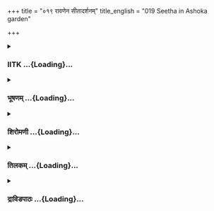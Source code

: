 +++
title = "०१९ रावणेन सीतादर्शनम्"
title_english = "019 Seetha in Ashoka garden"

+++
<div caption="श्रीराम-हरिसीताराममूर्ति-घनपाठिभ्यां वचनम्" class="audioEmbed" src="https://archive.org/download/Ramayana-recitation-Sriram-harisItArAmamUrti-Ghanapaati-v2/Kanda_5/Kanda_5_SK-019-Seetha_in_Ashoka_garden.mp3"></div>

<div class="js_include collapsed" newlevelforh1="3" title="IITK" unfilled url="/purANam/rAmAyaNam/audIchya-pAThaH/iitk/5_sundarakANDam/04-sItA-pIDanam/019_rAvaNena_sItAdarshanam.md">
<details><summary><h3>IITK ...{Loading}...</h3></summary>

Description of Sita who was overcome with grief.



#### श्लोकः
##### मूलम्
तस्मिन्नेव ततः काले राजपुत्री त्वनिन्दिता।  
रूपयौवनसम्पन्नं भूषणोत्तमभूषितम्॥5.19.1॥  
ततो दृष्ट्वैव वैदेही रावणं राक्षसाधिपम्।  
प्रावेपत वरारोहा प्रवाते कदली यथा॥5.19.2॥

##### शब्दार्थः
ततः then, तस्मिन् काले एव at that time, राजपुत्री princess, अनिन्दिता blameless, वरारोहा of beautiful waist, वैदेही Vaidehi, रूपयौवनसम्पन्नम् endowed with beauty and youth, भूषणोत्तमभूषितम् adorned with best of ornaments, राक्षसाधिपम् lord of demons, रावणम् Ravana, दृष्ट्वैव  just by seeing him, प्रवाते  strong wind, कदली यथा like the banana plant, प्रावेपत was shaken.

##### आङ्ग्लानुवादः
On just seeing Ravana, the lord of demons from a distance, adorned with the best of ornaments the charming, young, blameles princess Vaidehi of beautiful waist trembled like a banana plant shaken by a strong wind.



#### श्लोकः
##### मूलम्
आच्छाद्योदरमूरुभ्यां बाहुभ्यां च पयोधरौ।  
उपविष्टा विशालाक्षी रुदन्ती वरवर्णिनी॥5.19.3॥

##### शब्दार्थः
विशालाक्षी largeeyed one, वरवर्णिनी a woman of fair complexion, ऊरुभ्याम् with thighs, उदरम् her belly, बाहुभ्याम् with both arms, पयोधरौ her breasts, आच्छाद्य after covering, रुदन्ती while crying, उपविष्टा was seated.

##### आङ्ग्लानुवादः
Largeeyed, faircomplexioned Sita seated there with her belly, thighs and breasts covered with arms cried.



#### श्लोकः
##### मूलम्
दशग्रीवस्तु वैदेहीं रक्षितां राक्षसीगणैः।  
ददर्श सीतां दुःखार्तां नावं सन्नामिवार्णवे॥5.19.4॥

##### शब्दार्थः
दशग्रीवस्तु even the tennecked Ravana on his part, राक्षसीगणैः by groups of shedemons, रक्षिताम् protected by, वैदेहीम् Vaidehi, दुःखार्ताम् tormented with grief, अर्णवे in the ocean, सन्नाम् drowned, नावमिव boat like, सीताम् Sita, ददर्श saw.

##### आङ्ग्लानुवादः
The tennecked Ravana, too, on his part saw Sita, tormented with grief, guarded by the shedemons like a boat sunk in the sea.



#### श्लोकः
##### मूलम्
असंवृतायामासीनां धरण्यां संशितव्रताम्।  
छिन्नां प्रपतितां भूमौ शाखामिव वनस्पतेः॥5.19.5॥

##### शब्दार्थः
असंवृताम् on a bare, धरण्याम् on the ground, आसीनाम् seated, संशितव्रताम् one who is woeful, छिन्नाम् broken, भूमौ on the ground, प्रपतिताम्  fallen, वनस्पतेः of a tree, शाखामिव like a branch.

##### आङ्ग्लानुवादः
She looked woeful seated on the bare earth like the broken branch of a tree cut and fallen down on the ground.



#### श्लोकः
##### मूलम्
मलमण्डनचित्राङ्गीं मण्डनार्हाममण्डिताम्।  
मृणाली पङ्कदिग्धेव विभाति न विभाति च॥5.19.6॥

##### शब्दार्थः
मलमण्डनचित्राङ्गीम् covered with colourful dust, मण्डनार्हाम् deserved adornment, अमण्डिताम् without any ornament, पङ्कदिग्धा dipped in mud, मृणालीव a lotus stem, विभाति  shining न विभाति च and not shining.

##### आङ्ग्लानुवादः
Her body looked colourful with dust. Although she deserved adornment, she had none. She was like a lotus stem in mud looking bright yet dull (with mud).



#### श्लोकः
##### मूलम्
समीपं राजसिंहस्य रामस्य विदितात्मनः।  
सङ्कल्पहयसंयुक्सैर्यान्तीमिव मनोरथैः॥5.19.7॥

##### शब्दार्थः
सङ्कल्पहयसंयुक्सैः yoked to horses of her determination, मनोरथैः with the chariot of her mind, विदितात्मनः bestowed with selfknowledge, राजसिंहस्य of the supreme king, रामस्य Rama's, समीपम् to the presence, गच्छन्तीमिव as though she was moving.

##### आङ्ग्लानुवादः
She was as though moving towards the knower of the self, the supreme king, Rama with the horses of her resolution yoked to the chariot of her mind.



#### श्लोकः
##### मूलम्
शुष्यन्तीं रुदतीमेकां ध्यानशोकपरायणाम्।  
दुःखस्यान्तमपश्यन्तीं रामां राममनुव्रताम्॥5.19.8॥

##### शब्दार्थः
शुष्यन्तीं emaciated, रुदतीम्  crying, एकाम् alone, ध्यानशोकपरायणाम्  absorbed in thought and grief, दुःखस्य of grief, अन्तम् end, अपश्यन्तीम् not finding, रामाम् Rama, रामम् Rama alone, अनुव्रताम् thinking.

##### आङ्ग्लानुवादः
She was emaciated, absorbed in thought of Rama alone and crying and unable to find the end to her grief.



#### श्लोकः
##### मूलम्
वेष्टमानां तथाऽविष्टां पन्नगेन्द्रवधूमिव।  
धूप्यमानां ग्रहेणेव रोहिणीं धूमकेतुना॥5.19.9॥

##### शब्दार्थः
तथा in that way, आविष्टाम् sitting, वेष्टमानाम् coiled around, पन्नगेन्द्रवधूमिव like the queen of serpents, धूमकेतुना by comet, ग्रहेण by the planet, धूप्यमानाम् smoking, रोहिणीमिव like Rohini.

##### आङ्ग्लानुवादः
Sitting in that manner she resembled a coiled serpent queen, the star Rohini overshadowed by a smoking comet (that is Ravana).



#### श्लोकः
##### मूलम्
वृत्तशीलकुले जातामाचारवति धार्मिके।  
पुनःसंस्कारमापन्नां जातामिव च दुष्कुले॥5.19.10॥

##### शब्दार्थः
धार्मिके in a righteous, आचारवति in a traditional, वृत्तशीलकुले in a traditional virtuous family,  
जाताम् born, संस्कारम् refinement, आपन्नाम् attained, दुष्कुले in a bad afmily, पुनः again, जातामिव च as though born into.

##### आङ्ग्लानुवादः
Though born in a traditional righteous and virtuous family, she was as though passing through a purificatory process like a lowbred woman.



#### श्लोकः
##### मूलम्
अभूतेनापवादेन कीर्तिं निपतितामिव।  
आम्नायानामयोगेन विद्यां प्रशिथिलामिव॥5.19.11॥

##### शब्दार्थः
अभूतेन by false, अपवादेन scandals, निपतिताम् lowered, कीर्तिमिव like fame, आम्नायानाम् of the Vedic studies, अयोगेन by not applying, प्रशिथिलाम् let loose, विद्यामिव like education.

##### आङ्ग्लानुवादः
She resembled reputation besmirched by scandals, like Vedic studies  slackened by lack of aplication. (Knowledge is verified with a suitable statment of the Veda which is the ultimate test of ones finding. This method is adopted in all Astika sastras which accept the authority of the Veda).



#### श्लोकः
##### मूलम्
सन्नामिव महाकीर्तिं श्रद्धामिव विमानिताम्।  
पूजामिव परिक्षीणामाशां प्रतिहतामिव॥5.19.12॥

##### शब्दार्थः
सन्नाम् grown dim, महाकीर्तिमिव like great fame, विमानिताम् slighted, श्रद्धामिव like faith, परिक्षीणाम् meddled with, पूजामिव like worship, प्रतिहताम् frustrated, आशामिव like hope.

##### आङ्ग्लानुवादः
She was like great fame grown dim, faith slighted, worship meddled and hope frustrated.  
(Noteः Sita's condition is being compared with abstract concepts such as fame, faith, reverence and hope which are hit by reverses in fate. She was the personification of all such suffering.)



#### श्लोकः
##### मूलम्
आयतीमिव विध्वस्तामाज्ञां प्रतिहतामिव।  
दीप्तामिव दिशं काले पूजामपहृतामिव॥5.19.13॥

##### शब्दार्थः
विध्वस्ताम् blasted, आयतीमिव like the prospect, प्रतिहताम् flouted, आज्ञामिव like the command, काले at the time of catastrophe, दीप्ताम् glowing, दिशमिव like the direction, अपहृताम् abducted, पूजामिव like worship

##### आङ्ग्लानुवादः
She was like a prospect blasted, command flouted, entire direction set on flames at the time of catastrophe and articles of worship abducted by evil forces at the sacrificial ceremony.



#### श्लोकः
##### मूलम्
पद्मिनीमिव विध्वस्तां हतशूरां चमूमिव।  
प्रभामिव तमोध्वस्तामुपक्षीणामिवापगाम्॥5.19.14॥

##### शब्दार्थः
विध्वस्ताम् blighted, पद्मिनीमिव like lotus creeper, हतशूराम् whose gallant warriors are killed, चमूमिव like the army, तमोध्वस्ताम् by darkness shadowed, प्रभामिव like radiance, उपक्षीणाम् dried, आपगामिव like the stream.

##### आङ्ग्लानुवादः
She was like a lotuscreeper blighted, an army with its gallant warriors killed, radiance of light blocked by darkness and a stream run dry.



#### श्लोकः
##### मूलम्
वेदीमिव परामृष्टां शान्तामग्निशिखामिव।  
पौर्णमासीमिव निशां राहुग्रस्तेन्दुमण्डलाम्॥5.19.15॥

##### शब्दार्थः
परामृष्टाम् defiled, वेदीमिव like the altar of worship, शान्ताम् extinguished, अग्निशिखामिव like the blazing flames, राहुग्रस्तेन्दुमण्डलाम् like the fullmoon eclipsed by Rahu, पैर्णमासीम् fullmoon, निशामिव like the night.

##### आङ्ग्लानुवादः
(She was) like the altar of worship defiled, blazing fire extinguished, and the Moon eclipsed by Rahu in the full moon night.



#### श्लोकः
##### मूलम्
उत्कृष्टपर्णकमलां वित्रासितविहङ्गमाम्।  
हस्तिहस्तपरामृष्टामाकुलां पद्मिनीमिव॥5.19.16॥

##### शब्दार्थः
हस्तिहस्तपरामृष्टाम् destroyed by the trunks of elephants, उत्कृष्टपर्णकमलाम् lotus pond with excellent leaves, वित्रासितविहङ्गमाम् with frightened birds, आकुलाम् crushed, पद्मिनीमिव like the lotus creeper.

##### आङ्ग्लानुवादः
(She appeared) like a lotuspond the excellent leaves of whose lotuses surrounded by frightened birds are destroyed by the trunks of elephants.



#### श्लोकः
##### मूलम्
पतिशोकातुरां शुष्कां नदीं विस्रावितामिव।  
परया मृजया हीनां कृष्णपक्षनिशामिव॥5.19.17॥

##### शब्दार्थः
पतिशोकातुराम् stricken with grief caused by separation from her husband, विस्राविताम् with its water grown thin, शुष्काम् dried, नदीमिव like the river, परया with great, मृजया ablution, हीनाम् deprived, कृष्णपक्षनिशामिव like the night during the dark fortnight.

##### आङ्ग्लानुवादः
Stricken with grief caused by separation from her husband, she appeared like a river gone thin and dry, not fit for ablution, like a night during dark fortnight of the month deprived of all its glow.



#### श्लोकः
##### मूलम्
सुकुमारीं सुजाताङ्गीं रत्नगर्भगृहोचिताम्।  
तप्यमानामिवोष्णेन मृणालीमचिरोद्धृताम्॥5.19.18॥

##### शब्दार्थः
सुकुमारीम् delicate, सुजाताङ्गीम् a lady with beautiful limbs, रत्नगर्भगृहोचिताम् who deserves to be in a gemcrusted house, तप्यमानाम् being scorched, अचिरोद्धृताम् just plucked out, मृणालीमिव like the lotus stem.

##### आङ्ग्लानुवादः
A delicate lady with beautiful limbs who deserved to be in a gemcrusted house was (now) like a lotus stem just plucked out and  scorched by the Sun's heat.



#### श्लोकः
##### मूलम्
गृहीतामालितां स्तम्भे यूथपेन विनाकृताम्।  
निःश्वसन्तीं सुदुःखार्तां गजराजवधूमिव॥5.19.19॥

##### शब्दार्थः
गृहीताम् held, स्तम्भे to a pillar, आलिताम् tied, यूथपेन विना कृताम् separated from her lord, the  
leader of the herd, निःश्वन्तीम् sighing heavily, सुदुःखार्ताम् with intense grief, गजराजवधूमिव like a royal female elephant.

##### आङ्ग्लानुवादः
She was sighing heavily in intense grief like a royal female elephant tied to a pillar and separated from her lord, the leader of the herd.



#### श्लोकः
##### मूलम्
एकया दीर्घया वेण्या शोभमानामयत्नतः।  
नीलया नीरदापाये वनराज्या महीमिव॥5.19.20॥

##### शब्दार्थः
दीर्घया with a long, एकया even with a single, वेण्या  braid of hair, अयत्नतः carelessly, शोभमानाम् beautifullooking, नीरदापाये at the end of rain, नीलया with dark, वनराज्या with a row of trees, महीमिव like the land.

##### आङ्ग्लानुवादः
She was lovely even with a single braid of unkempt hair like the earth with a single row of dark trees covering its surface at the end of the rainy season.



#### श्लोकः
##### मूलम्
उपवासेन शोकेन ध्यानेन च भयेन च।  
परिक्षीणां कृशां दीनामल्पाहारां तपोधनाम्॥5.19.21॥

##### शब्दार्थः
उपवासेन by fasting, शोकेन due to grief, ध्यानेन due to brooding, भयेन च and  threatenings, परिक्षीणां a wasted, कृशाम् emaciated, दीनाम depressed, अल्पाहाराम् ate little, तपोधनाम् rich by austerities.

##### आङ्ग्लानुवादः
She was wasted and emaciated through fasting and grief, depressed due to brooding and threatenings. She ate very little but was rich with  austerities.



#### श्लोकः
##### मूलम्
आयाचमानां दुःखार्तां प्राञ्जलिं देवतामिव।  
भावेन रघुमुख्यस्य दशग्रीवपराभवम्॥5.19.22॥

##### शब्दार्थः
देवतामिव like a goddess, दुःखार्ताम् tormented with grief, भावेन mentally, रघुमुख्यस्य to the foremost of the Raghu family, Rama, दशग्रीवपराभवम् insult by Ravana, प्राञ्जलिं with folded hands, आयाचमानाम् seemed as though supplicating.

##### आङ्ग्लानुवादः
Tormented with grief, Sita looked like a goddess begging Rama, the foremost of the Raghu family with folded hands in her mind to destroy Ravana, the tennecked demon.



#### श्लोकः
##### मूलम्
समीक्षमाणां रुदतीमनिन्दितां सुपक्ष्मताम्रायतशुक्ललोचनाम्।  
अनुव्रतां राममतीव मैथिलीं प्रलोभयामास वधाय रावणः॥5.19.23॥

##### शब्दार्थः
समीक्षमाणाम् a lady casting glances, रुदतीम् crying, अनिन्दिताम् blameless, सुपक्ष्मताम्रायतशुक्ललोचनाम् with attractive eyelashes and broad bright eyes, अतीव very much, रामम् about Rama, अनुव्रताम् devoted, मैथिलीम् Mythili, रावणः Ravana, वधाय to kill, प्रलोभयामास tried to allure.

##### आङ्ग्लानुवादः
Blameless Mythili with clear, large eyes and beautiful eyelashes with a reddish tint at the corners was looking around, crying. Ravana tried to allure Sita who was deeply faithful to Rama and threatened to kill her (when he found her unflinching).  

#### समाप्तिः
 श्रीमद्रामायणे वाल्मीकीय आदिकाव्ये सुन्दरकाण्डे एकोनविंशस्सर्गः।  
Thus ends the nineteenth sarga of Sundarakanda of the holy Ramayana, the first epic composed by sage Valmiki.

</details>
</div>
<div class="js_include collapsed" newlevelforh1="3" title="भूषणम्" unfilled url="/purANam/rAmAyaNam/audIchya-pAThaH/TIkA/bhUShaNa_iitk/5_sundarakANDam/04-sItA-pIDanam/019_rAvaNena_sItAdarshanam.md">
<details><summary><h3>भूषणम् ...{Loading}...</h3></summary>



तस्मिन्नेव ततः काले राजपुत्री त्वनिन्दिता ।  

रूपयौवनसम्पन्नं भूषणोत्तमभूषितम्  ॥  ५।१९।१ ॥   

ततो दृष्ट्वैव वैदेही रावणं राक्षसाधिपम् ।  

प्रावेपत वरारोहा प्रवाते कदली यथा  ॥  ५।१९।२ ॥   

आच्छाद्योदरमूरुभ्यां बाहुभ्यां च पयोधरौ ।  

उपविष्टा विशालाक्षी रुदन्ती वरवर्णिनी  ॥  ५।१९।३ ॥   

दशग्रीवस्तु वैदेहीं रक्षितां राक्षसीगणैः ।  

ददर्श सीतां दुःखार्तां नावं सन्नामिवार्णवे  ॥  ५।१९।४ ॥   

असंवृतायामासीनां धरण्यां संशितव्रताम् ।  

छिन्नां प्रपतितां भूमौ शाखामिव वनस्पतेः  ॥  ५।१९।५ ॥   

तस्मिन्नित्यादिश्लोकद्वयमेकान्वयम् । ततः रावणागमनानन्तरम् । तस्मिन्नेव
काले तदागमनानन्तरकाल एव । भूषणोत्तमभूषितं रूपयौवनसम्पन्नं रावणं ततो
दृष्ट्वैव तत्र दूरदेश एव दृष्ट्वा प्रावेपतेति संबन्धः  ॥  ५।१९।१५ ॥   

  

मलमण्डनचित्राङ्गीं मण्डनार्हाममण्डिताम् ।  

मृणाली पङ्कदिग्धेव विभाति न विभाति च  ॥  ५।१९।६ ॥   

समीपं राजसिंहस्य रामस्य विदितात्मनः ।  

सङ्कल्पहयसंयुक्तैर्यान्तीमिव मनोरथैः  ॥  ५।१९।७ ॥   

शुष्यन्तीं रुदतीमेकां ध्यानशोकपरायणाम् ।  

दुःखस्यान्तमपश्यन्तीं रामां राममनुव्रताम्  ॥  ५।१९।८ ॥   

मलमण्डनचित्राङ्गीं मलरूपमण्डनेन चित्राङ्गीम्,
मलावृतामप्याश्चर्यावहदेहामित्यर्थः । मृणाली पङ्कदिग्धेवेत्यत्र
येत्यध्याहार्यम्  ॥  ५।१९।६८ ॥   

  

वेष्टमानां तथा ऽ ऽविष्टां पन्नगेन्द्रवधूमिव ।  

धूप्यमानां ग्रहेणेव रोहिणीं धूमकेतुना  ॥  ५।१९।९ ॥   

आविष्टां मणिमन्त्राद्यभिभूताम् । धूप्यमानां सन्तप्यमानाम् । धूमः केतुरिव
धूमकेतुः , केतुना ग्रहेणेत्यर्थः । यद्वा ग्रहेण ग्राहकेण आच्छादकेनेति
धूमकेतुर्विशिष्यते  ॥  ५।१९।९ ॥   

  

वृत्तशीलकुले जातामाचारवति धार्मिके ।  

पुनः संस्कारमापन्नां जातामिव च दुष्कुले  ॥  ५।१९।१० ॥   

अभूतेनापवादेन कीर्तिं निपतितामिव ।  

आम्नायानामयोगेन विद्यां प्रशिथिलामिव  ॥  ५।१९।११ ॥   

वुत्तेति । वृत्तं दृढं शीलं स्वाभावो यस्य तत् तच्च तत् कुलं च तस्मिन् ।
आचारवति समयाचारवति । धार्मिके यज्ञादिधर्मप्रधाने एवंभूते कुले जाताम् ।
संस्कारमापन्नां विवाहरूपसंस्कारमापन्नाम् । अतः संस्कारद्वारा दुष्कुले
पुनर्जातामिव स्थिताम् । कुमाराणामुपनयनमिव कुमारीणां विवाहो द्वितीयं जन्म
। "वैवाहिको विधिः स्त्रीणामौपनायनिकः स्मृतः" इति स्मृतेः  ॥ 
५।१९।१०११ ॥   

  

सन्नामिव महाकीर्तिं श्रद्धामिव विमानिताम् ।  

पूजामिव परिक्षीणामाशां प्रतिहतामिव  ॥  ५।१९।१२ ॥   

सन्नां क्षीणाम् । श्रद्धामिव विमानिताम् अवमानितामित्यर्थः । अवमाने हि
कृते अवमन्तरि श्रद्धा मन्दी भवति । पूजामिव परिक्षीणां
स्वल्पपूजाद्रव्यामित्यर्थः । प्रतिहतां निष्फलाम्  ॥  ५।१९।१२ ॥   

  

आयतीमिव विध्वस्तामाज्ञां प्रतिहतामिव ।  

दीप्तामिव दिशं काले पूजामपहृतामिव  ॥  ५।१९।१३ ॥   

आयतीं धनलाभम् । विध्वस्तां मन्दीभूताम् । प्रतिहताम् अननुष्ठिताम् ।
दीप्तां दाहयुक्ताम् । काले उत्पातकाले । पूजामपहृतामिव । अत्र पूजाशब्देन
पूजाद्रव्यमुच्यते  ॥  ५।१९।१३ ॥   

  

पद्मिनीमिव विध्वस्तां हतशूरां चमूमिव ।  

प्रभामिव तमोध्वस्तामुपक्षीणामिवापगाम्  ॥  ५।१९।१४ ॥   

विध्वस्तां हिमादिहताम् । तमोध्वस्तां तमस्संवृताम् । उपक्षीणां
स्वल्पजलामित्यर्थः । ५।१९।१४  ॥   

  

वेदीमिव परामृष्टां शान्तामग्निशिखामिव ।  

पौर्णमासीमिव निशां राहुग्रस्तेन्दुमण्डलाम्  ॥  ५।१९।१५ ॥   

परामृष्टां, शूद्रादिभिरिति शेषः  ॥  ५।१९।१५ ॥   

  

उत्कृष्टापर्णकमलां वित्रासितविहङ्गमाम् ।  

हस्तिहस्तपरामृष्टामाकुलां पद्मिनीमिव  ॥  ५।१९।१६ ॥   

उत्कृष्टपर्णकमलाम् उद्धृतपत्रकमलाम्  ॥  ५।१९।१६ ॥   

  

पतिशौकातुरां शुष्कां नदीं विस्रावितामिव ।  

परया मृजया हीनां कृष्णपक्षनिशामिव  ॥  ५।१९।१७ ॥   

विस्रावितां रोधोभङ्गादिना अन्यनिर्गमितजलामित्यर्थः । मृजया
उद्वर्तनाद्यङ्गशोधनेन  ॥  ५।१९।१७ ॥   

  

सुकुमारीं सुजाताङ्गी रत्नगर्भगृहोचिताम् ।  

तप्यभानामिवोष्णेन मृणालीमचिरोद्धृताम्  ॥  ५।१९।१८ ॥   

सुजाताङ्गी सुन्दराङ्गीम्  ॥  ५।१९।१८ ॥   

  

गृहीतामालितां स्तम्भे यूथपेन विनाकृताम् ।  

निःश्वसन्तीं सुदुःखार्तां गजराजवधूमिव  ॥  ५।१९।१९ ॥   

एकया दीर्घया वेण्या सोभमानामयत्नतः ।  

नीलया नीरदापाये वनराज्या महीमिव  ॥  ५।१९।२० ॥   

आलितां बद्धाम्  ॥  ५।१९।१९२० ॥   

  

उपवासेन शोकेन ध्यनेन च भयेन च ।  

परिक्षीणां कृशां दीनामल्पाहारां तपोधनाम्  ॥  ५।१९।२१ ॥   

अल्पाहारां तोयमात्राहारामित्यर्थः । यद्वा अल्पाहारां
मितभोजिनीमित्युत्तमस्त्रीलक्षणमुच्यते  ॥  ५।१९।२१ ॥   

  

आयाचमानां दःखार्तां प्राञ्जलिं देवतामिव ।  

भावेन रघुमुख्यस्य दशग्रीवपराभवम्  ॥  ५।१९।२२ ॥   

आयाचमानामिति । रघुमुख्यस्य कर्तुः दशग्रीवपराभवं भावेन मनसा आयाचमानां
प्रार्थयन्तीमिव स्थिताम्  ॥  ५।१९।२२ ॥   

  

समीक्षमाणां रुदतीमनिन्दितां सुपक्ष्मताम्रायलोचनाम् ।  

अनुव्रतां राममतीव मैथिलीं प्रलोभयामास वधाय रावणः  ॥  ५।१९।२३ ॥   

इत्यार्षे श्रीरामायणे वाल्मीकीये आदिकाव्ये श्रीमत्सुन्दरकाण्डे एकोनविंश
सर्गः  ॥  ५।१९ ॥   

समीक्षमाणां रक्षकं समीक्षमाणाम् । सुपक्ष्मेति अन्ते ताम्रं मध्ये
शुक्लमस्या लोचनमित्युच्यते  ॥  ५।१९।२३ ॥   

इति श्रीगोविन्दराजविरचिते श्रीरामायणभूषणे श्रृङ्गारतिलकाख्याने
सुन्दरकाण्डव्याख्याने एकोनविंशः सर्गः  ॥  ५।१९ ॥   



</details>
</div>
<div class="js_include collapsed" newlevelforh1="3" title="शिरोमणी" unfilled url="/purANam/rAmAyaNam/audIchya-pAThaH/TIkA/shiromaNI_iitk/5_sundarakANDam/04-sItA-pIDanam/019_rAvaNena_sItAdarshanam.md">
<details><summary><h3>शिरोमणी ...{Loading}...</h3></summary>



रावणदर्शनानन्तरकालिकं सीतावृत्तान्तमाह-- तस्मिन्नित्यादिभिः । तस्मिन्
हनुमत्प्लवनसंबन्धिनि काले एव राजपुत्री ततः सा सीता भूषणोत्तमभूषितं
ततस्तं रावणं दृष्ट्वैव प्रवाते कदली इव प्रावेपत । श्लोकद्वयमेकान्वयि  ॥ 
५।१९।१,२  ॥   

  

ऊरुभ्यामिति । वरवर्णिनो सीता ऊरुभ्यामुदरं बाहुभ्यां पयोधरौ च छाद्य
आच्छाद्य रुदती सती उपविष्टा  ॥  ५।१९।३  ॥   

  

दशेति । अर्णवे सन्नां निमग्नां नावमिव दुःखार्तां दुःखसागरे निमग्नाम् अत
एव दीनां संशितव्रतां देवादिरक्षणाय उग्रसंकल्पाम् अत एव छिन्नां भूमौ
प्रपतितां वनस्पतेः शाखामिव असंवृतायां धरण्यामासीनां मलमण्डनेन
मलरूपभूषणेन दिग्धं व्याप्तमङ्गं यस्याः अमण्डनां भूषणरहितां वैदेहीं
दशग्रीवो ददर्श । सार्धश्लोकद्वयमेकान्वयि  ॥  ५।१९।४,५  ॥   

  

मृणालीति । पङ्कदिग्धा मृणाली इव विभाति न विभाति च सीतेति शेषः । अर्धं
पृथक्  ॥  ५।१९।६  ॥   

  

समीपमिति । संकल्पहयैः संकल्परूपाश्वैः संयुक्तैर्मनोरथैर्विदितात्मनः
सामान्यतः प्रसिद्धस्वरूपस्य रामस्य समीपं यान्तीमिव शुष्यन्तीमिव  ॥ 
५।१९।७  ॥   

  

दुःखस्यान्तमपश्यन्तीम्  ॥  ५।१९।८  ॥   

  

आविष्टाम् औषधादिना निरुद्धां चेष्टमानां विविधं चेष्टां कुर्वतीं
पन्नगेन्द्रवधूमिव धूमकेतुना ग्रहेण धूप्यमानां संताप्यमानां रोहिणीमिव  ॥ 
५।१९।९  ॥   

  

वृत्तम् अतिशयेन प्रवृत्तं शीलं यस्मिन् तदेव कुलं तस्मिन् जातां दुष्कुले
राक्षसकुले जातामिव राक्षसपुरस्थितात्वेन तत्र जातात्वेन
प्रतीयमानामित्यर्थः, पुनः संस्कारम् आपन्नां प्राप्तामिव
तत्संसर्गाभाववत्स्थित्या कृतसंस्कारात्वेन प्रतीयमानामित्यर्थः  ॥  ५।१९।१०
 ॥   

  

सन्नां दुर्जनेन अन्यथा कथ्यमानां विमानिताम् अनादृतां श्रद्धामिव
परिक्षीणां वितण्डादिना अन्यथा कीर्त्यमानां प्रज्ञामिव  ॥  ५।१९।११  ॥   

  

प्रतिहतां विषयालाभान्निवृत्तनाशामिव विध्वस्तां कथञ्चिन्निवारिताम् ।
उत्तरकालकवृद्धिमिव प्रतिहतां केनचिदकृताम् । आज्ञां राजानुशासनमिव काले
उत्पातसमये दीप्तां दिशमिव अपहतां कथञ्चित् अन्यथा कृतां पूजामिव  ॥ 
५।१९।१२ ॥   

  

तमसा राहुणा ग्रस्तमिन्दुमण्डलं यस्यां तां पौर्णमासीं निशामिव विध्वस्तां
हिमादिना परिणतां पद्मिनीमिव हतशूरां चमूमिव  ॥  ५।१९।१३  ॥   

  

तमोध्वस्ताम् अन्धकारावृतां प्रभां सूर्यप्रकाशमिव उपक्षीणां
वृष्टिनिवृत्त्या अल्पीभूताम् आपगां गङ्गामिव परामृष्टां चाण्डालेन
स्पृष्टां देवीं तत्प्रतिमामिव  ॥  ५।१९।१४  ॥   

  

हस्तिहस्तपरामृष्टाम् अत एव उत्कृष्टानि परिध्वस्तानि पर्णानि कमलानि च
यस्यास्ताम् अत एव वित्रासिता विहङ्गमा यस्यां ताम् अत एव आकुलां
कलुषीकृतां पद्मिनीं सरसीमिव  ॥  ५।१९।१५  ॥   

  

पतिशोकातुराम् । अत एव विस्राविताम् अन्यत्र वाहिताम् अन्यत्र वाहिताम् अत
एव शुष्कां नदीमिव परया शरीरशोभानिष्पादिकया मृजया उद्वर्तनादिना हीनाम् अत
एव कृष्णपक्षे निशामिव  ॥  ५।१९।१६  ॥   

  

उष्णेन धर्मादिना तप्यमानाम् आचरोद्धृतां मृणालीमिव  ॥  ५।१९।१७  ॥   

  

यूथपेन विना कृताम् अत एव निःश्वसन्तीं गजराजवधूमिव  ॥  ५।१९।१८  ॥   

  

नीलया वनराज्या महीमिव एकया वेण्या शोभमाना  ॥  ५।१९।१९  ॥   

  

उपवासादिना कृशां कृशावयवाम् अत एव परिक्षीणां परिक्षीणमनस्काम्
अल्पाहाराम् अल्पः अतिसूक्ष्मः वायुरित्यर्थः, आहारो यस्यास्ताम्  ॥ 
५।१९।२०  ॥   

  

दशग्रीवपराभवम् आयाचमानां मनोगतराघवाद्याचयन्तीम् अत एव प्राञ्जलिं देवतां
चेष्टाराहित्येन देवप्रतिमामिव रघुमुख्यस्य भावेनातिचिन्तनयोपलक्षिताम्  ॥ 
५।१९।२१  ॥   

  

समीक्षमाणाम् इतस्ततो राममवलोकयन्तीं सुपक्ष्माणि ताम्रायतानि शुक्लानि
रोदनेन शुक्लत्वमापन्नानि लोचनानि यस्यास्तां राममुद्दिश्य अतीव अनुव्रतां
मैथिलीं रावणः प्रलोभयामास वञ्चनावचनमुच्चारयामास । षोडशानां
श्लोकानामेकत्रान्वयः  ॥  ५।१९।२२  ॥   

  

इति श्रीमद्वाल्मीकीयरामायणव्याख्याने रामायणशिरोमणौ सुन्दरकाण्डे
एकोनविंशः सर्गः  ॥  ५।१९  ॥   

  



</details>
</div>
<div class="js_include collapsed" newlevelforh1="3" title="तिलकम्" unfilled url="/purANam/rAmAyaNam/audIchya-pAThaH/TIkA/tilaka_iitk/5_sundarakANDam/04-sItA-pIDanam/019_rAvaNena_sItAdarshanam.md">
<details><summary><h3>तिलकम् ...{Loading}...</h3></summary>



ततो हनूमतः प्लवनानन्तरम् । तस्मिन्नेव काले ऽपररात्ररूपे आगमनकाल एव रावणं
दृष्ट्वा । ततो ऽनन्तरं प्रावेपत  ॥  ५।१९।१,२  ॥   

  

रुदत्युपविष्टा ऽभूत् । भीतस्वभावोक्त्या स्वभावोक्तिरत्रालङ्कारः  ॥ 
५।१९।३  ॥   

  

सन्नां शीर्णाम् । शीर्णनौस्थं जनमिवेत्यर्थः  ॥  ५।१९।४  ॥   

  

असंवृतायामास्तरणरहितायाम् । संशितव्रतां रावणवधाय तीक्ष्णं व्रतमिव
कुर्वाणाम्  ॥  ५।१९।५  ॥   

  

मलेन मण्डनस्थानेषु दिग्धाङ्गीं रूषिताङ्गीम् । "चित्राङ्गीम्" इति पठित्वा
मलरूपेण मण्डनेन चित्राङ्गीं कर्बुरामित्यर्थं तीर्थ आह ।
संन्यासित्वादुचितैव तस्य मले ऽपि मण्डनत्वबुद्धिः । ईदृशीं यां ददर्श सा
पङ्कदिग्धा मृणालीव विभाति न विभाति च । स्वरूपशोभयातिमलावरणाच्च न
विभातीत्यर्थः  ॥  ५।१९।६  ॥   

  

सङ्कल्पस्तच्चिन्तनं तद्रूपाश्वसंयुक्तैर्मनोरथै रामसमीपं यान्तीमिव  ॥ 
५।१९७  ॥   

  

अपश्यन्तीं तामिव  ॥  ५।१९।८  ॥   

  

आविष्टां मन्त्राद्यवरुद्धाम् धूप्यमानां सन्तप्यमानाम् धूमवर्णेन केतुना
 ॥  ५।१९।९ ॥   

  

वृत्तमाचारः, शीलं सत्स्वभावः, तद्युते विहितकर्मानुष्ठानवति च कुले जाताम्
तादृश एव कुले पुनः संस्कारं पाणिग्रहणसंस्कारमापन्नामपि दुष्कुले
जातामुत्पन्नां तत्रैव प्राप्तसंस्कारामिव च मलिनां स्थिताम् । स्त्रीणां
विवाहस्यैवोपनयनद्वितीयजन्मस्थानत्वादिति भावः  ॥  ५।१९।१०  ॥   

  

सन्नां क्षीणाम् विमानितामनादृताम्  ॥  ५।१९।११  ॥   

  

आयती धनादिप्राप्तिः । आज्ञा राज्ञ इति शेषः । काल उत्पातकाले पूजां
देवपूजाम्  ॥  ५।१९।१२  ॥   

  

पौर्णमासीं तत्संबन्धिनीम् । तमो राहुः  ॥  ५।१९।१३  ॥   

  

प्रभां रविप्रकाशम् । तमो ऽन्धकारः । परामृष्टां
वेदवेदिरहितपतितैराक्रान्ताम्  ॥  ५।१९।१४  ॥   

  

उत्कृष्टानि त्रुटितानि पर्णानि कमलानि यस्याः सा  ॥  ५।१९।१५  ॥   

  

विस्रावितां रोधोभङ्गादिना ऽन्यतः प्रापितजलाम्, अत एव शुष्काम्,
मृजयाङ्गशुद्ध्या हीनाम्  ॥  ५।१९।१६,१७  ॥   

  

गृहीतां धृताम् । पश्चात्स्तम्भे लाडितां बद्धाम् । कश्चित्तु--
"गृहीतामालिताम्" इति पठित्वा आलितामालानितामित्यर्थमाह  ॥  ५।१९।१८  ॥   

  

अयन्नत इति । केशसंस्काराभावदयत्नतः सिद्ध्येति शेषः  ॥  ५।१९।१९  ॥   

  

अल्पाहारां जलमात्राहाराम् अस्नातयान्नस्य ग्रहीतुमशक्यत्वात् देवराजतः
पायसलाभेन तदनपेक्षणाच्च  ॥  ५।१९।२०  ॥   

  

तपोधनत्वादेव रघुमुख्यस्य सकाशाद्दशग्रीवपराभवमायाचमानां प्रार्थयन्तीम्,
अत एव भावेनान्तरध्यानेन देवतामिव एवार्थे इव । स्वकुलदेवतामेवोद्दिश्य
प्राञ्जलिं कृतनमस्काराम्  ॥  ५।१९।२१  ॥   

  

क्रोधेन रोदनेन वा ताम्रपान्ते आयते शुक्ले च लोचने यस्यास्ताम् । वधाय
तावन्मात्रफलकमेव, न तु स्वेष्टफलकमिति तात्पर्यम्  ॥  ५।१९।२२  ॥   

  

इति श्रीरामाभिरामे श्रीरामीये रामायणतिलके वाल्मीकीय आदिकाव्ये
सुन्दरकाण्डे एकोनविंशः सर्गः  ॥  ५।१९  ॥   

  



</details>
</div>
<div class="js_include collapsed" newlevelforh1="3" title="द्राविडपाठः" unfilled url="/purANam/rAmAyaNam/drAviDapAThaH/5_sundarakANDam/04-sItA-pIDanam/019_rAvaNena_sItAdarshanam.md">
<details><summary><h3>द्राविडपाठः ...{Loading}...</h3></summary>



  
तस्मिन्नेव ततः काले राजपुत्री त्वनिन्दिता।  
रूपयौवनसम्पन्नं भूषणोत्तमभूषितम् ॥ 5.19.1 ॥   
ततो दृष्ट्वैव वैदेही रावणं राक्षसाधिपम्।  
प्रावेपत वरारोहा प्रवाते कदली यथा ॥ 5.19.2 ॥   
आच्छाद्योदरमूरुभ्यां बाहुभ्यां च पयोधरौ।  
उपविष्टा विशालाक्षी रुदन्ती वरवर्णिनी ॥ 5.19.3 ॥   
दशग्रीवस्तु वैदेहीं रक्षितां राक्षसीगणैः।  
ददर्श सीतां दुःखार्तां नावं सन्नामिवार्णवे ॥ 5.19.4 ॥   
असंवृतायामासीनां धरण्यां संशितव्रताम्।  
छिन्नां प्रपतितां भूमौ शाखामिव वनस्पतेः ॥ 5.19.5 ॥   
मलमण्डनचित्राङ्गीं मण्डनार्हाममण्डिताम्।  
मृणाली पङ्कदिग्धेव विभाति न विभाति च ॥ 5.19.6 ॥   
समीपं राजसिंहस्य रामस्य विदितात्मनः।  
सङ्कल्पहयसंयुक्तैर्यान्तीमिव मनोरथैः ॥ 5.19.7 ॥   
शुष्यन्तीं रुदतीमेकां ध्यानशोकपरायणाम्।  
दुःखस्यान्तमपश्यन्तीं रामां राममनुव्रताम् ॥ 5.19.8 ॥   
वेष्टमानां तथाऽऽविष्टां पन्नगेन्द्रवधूमिव।  
धूप्यमानां ग्रहेणेव रोहिणीं धूमकेतुना ॥ 5.19.9 ॥   
वृत्तशीलकुले जातामाचारवति धार्मिके।  
पुनः संस्कारमापन्नां जातामिव च दुष्कुले ॥ 5.19.10 ॥   
अभूतेनापवादेन कीर्तिं निपतितामिव।  
आम्नायानामयोगेन विद्यां प्रशिथिलामिव ॥ 5.19.11 ॥   
सन्नामिव महाकीर्तिं श्रद्धामिव विमानिताम्।  
पूजामिव परिक्षीणामाशां प्रतिहतामिव ॥ 5.19.12 ॥   
आयतीमिव विध्वस्तामाज्ञां प्रतिहतामिव।  
दीप्तामिव दिशं काले पूजामपहृतामिव ॥ 5.19.13 ॥   
पद्मिनीमिव विध्वस्तां हतशूरां चमूमिव।  
प्रभामिव तमोध्वस्तामुपक्षीणामिवापगाम् ॥ 5.19.14 ॥   
वेदीमिव परामृष्टां शान्तामग्निशिखामिव।  
पौर्णमासीमिव निशां राहुग्रस्तेन्दुमण्डलाम् ॥ 5.19.15 ॥   
उत्कृष्टापर्णकमलां वित्रासितविहङ्गमाम्।  
हस्तिहस्तपरामृष्टामाकुलां पद्मिनीमिव ॥ 5.19.16 ॥   
पतिशौकातुरां शुष्कां नदीं विस्रावितामिव।  
परया मृजया हीनां कृष्णपक्षनिशामिव ॥ 5.19.17 ॥   
सुकुमारीं सुजाताङ्गी रत्नगर्भगृहोचिताम्।  
तप्यभानामिवोष्णेन मृणालीमचिरोद्धृताम् ॥ 5.19.18 ॥   
गृहीतामालितां स्तम्भे यूथपेन विनाकृताम्।  
निःश्वसन्तीं सुदुःखार्तां गजराजवधूमिव ॥ 5.19.19 ॥   
एकया दीर्घया वेण्या सोभमानामयत्नतः।  
नीलया नीरदापाये वनराज्या महीमिव ॥ 5.19.20 ॥   
उपवासेन शोकेन ध्यनेन च भयेन च।  
परिक्षीणां कृशां दीनामल्पाहारां तपोधनाम् ॥ 5.19.21 ॥   
आयाचमानां दःखार्तां प्राञ्जलिं देवतामिव।  
भावेन रघुमुख्यस्य दशग्रीवपराभवम् ॥ 5.19.22 ॥   
समीक्षमाणां रुदतीमनिन्दितां सुपक्ष्मताम्रायलोचनाम्।  
अनुव्रतां राममतीव मैथिलीं प्रलोभयामास वधाय रावणः ॥ 5.19.23 ॥   

</details>
</div>
